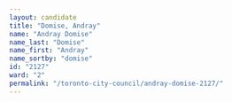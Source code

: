 ```yaml
---
layout: candidate
title: "Domise, Andray"
name: "Andray Domise"
name_last: "Domise"
name_first: "Andray"
name_sortby: "domise"
id: "2127"
ward: "2"
permalink: "/toronto-city-council/andray-domise-2127/"
---
```

